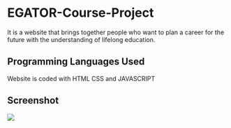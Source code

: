 <h1> EGATOR-Course-Project </h1>

It is a website that brings together people who want to plan a career for the future with the understanding of lifelong education.

<h2> Programming Languages Used</h2>

Website is coded with HTML CSS and JAVASCRIPT

<h2>Screenshot </h2>

![](Screen.gif)
